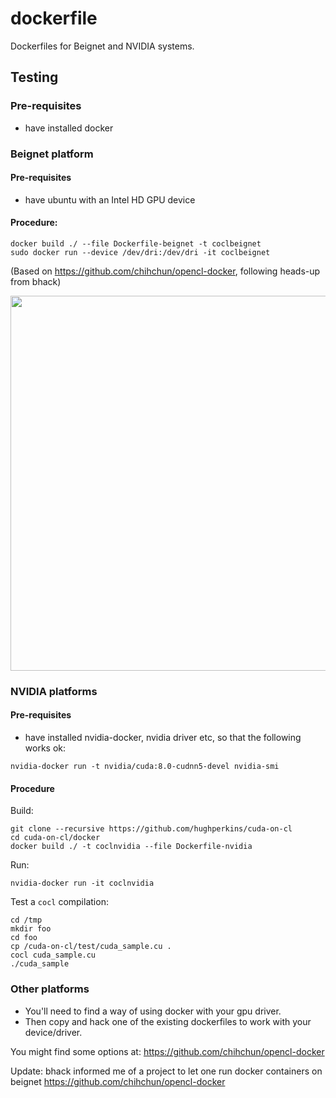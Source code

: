 # dockerfile

Dockerfiles for Beignet and NVIDIA systems.

## Testing

### Pre-requisites

- have installed docker

### Beignet platform

#### Pre-requisites

- have ubuntu with an Intel HD GPU device

#### Procedure:
```
docker build ./ --file Dockerfile-beignet -t coclbeignet
sudo docker run --device /dev/dri:/dev/dri -it coclbeignet
```

(Based on https://github.com/chihchun/opencl-docker, following heads-up from bhack)

<img src="https://github.com/hughperkins/cuda-on-cl/tree/master/doc/img/dockerfile_beignet_cudasample.png?raw=true" width="600" />

### NVIDIA platforms

#### Pre-requisites

- have installed nvidia-docker, nvidia driver etc, so that the following works ok:
```
nvidia-docker run -t nvidia/cuda:8.0-cudnn5-devel nvidia-smi
```

#### Procedure

Build:
```
git clone --recursive https://github.com/hughperkins/cuda-on-cl
cd cuda-on-cl/docker
docker build ./ -t coclnvidia --file Dockerfile-nvidia
```
Run:
```
nvidia-docker run -it coclnvidia
```
Test a `cocl` compilation:
```
cd /tmp
mkdir foo
cd foo
cp /cuda-on-cl/test/cuda_sample.cu .
cocl cuda_sample.cu
./cuda_sample
```

### Other platforms

- You'll need to find a way of using docker with your gpu driver.
- Then copy and hack one of the existing dockerfiles to work with your device/driver.

You might find some options at: https://github.com/chihchun/opencl-docker

Update: bhack informed me of a project to let one run docker containers on beignet https://github.com/chihchun/opencl-docker

